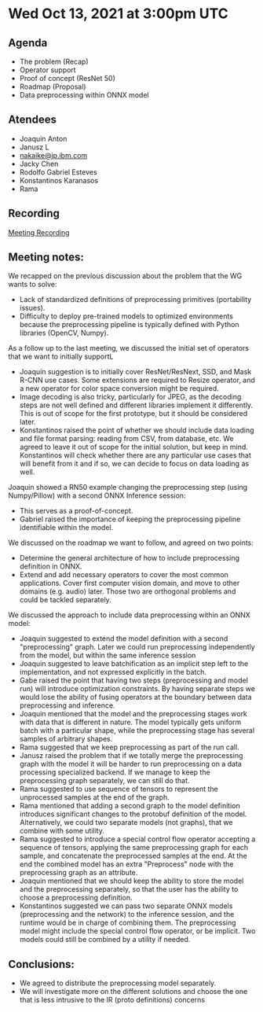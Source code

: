 <!--- SPDX-License-Identifier: Apache-2.0 -->

# Wed Oct 13, 2021 at 3:00pm UTC

## Agenda
* The problem (Recap)
* Operator support
* Proof of concept (ResNet 50)
* Roadmap (Proposal)
* Data preprocessing within ONNX model

## Atendees
* Joaquin Anton
* Janusz L
* nakaike@jp.ibm.com
* Jacky Chen
* Rodolfo Gabriel Esteves
* Konstantinos Karanasos
* Rama

## Recording

[Meeting Recording](https://lists.lfaidata.foundation/g/onnx-wg-preprocessing/files/onnx_preprocessing_20211013.mp4)

## Meeting notes:

We recapped on the previous discussion about the problem that the WG wants to solve:
* Lack of standardized definitions of preprocessing primitives (portability issues).
* Difficulty to deploy pre-trained models to optimized environments because the preprocessing pipeline is typically defined with Python libraries (OpenCV, Numpy).

As a follow up to the last meeting, we discussed the initial set of operators that we want to initially supportL
* Joaquin suggestion is to initially cover ResNet/ResNext, SSD, and Mask R-CNN use cases. Some extensions are required to Resize operator, and a new operator for color space conversion might be required.
* Image decoding is also tricky, particularly for JPEG, as the decoding steps are not well defined and different libraries implement it differently. This is out of scope for the first prototype, but it should be considered later.
* Konstantinos raised the point of whether we should include data loading and file format parsing: reading from CSV, from database, etc. We agreed to leave it out of scope for the initial solution, but keep in mind. Konstantinos will check whether there are any particular use cases that will benefit from it and if so, we can decide to focus on data loading as well.

Joaquin showed a RN50 example changing the preprocessing step (using Numpy/Pillow) with a second ONNX Inference session:
* This serves as a proof-of-concept.
* Gabriel raised the importance of keeping the preprocessing pipeline identifiable within the model.

We discussed on the roadmap we want to follow, and agreed on two points:
* Determine the general architecture of how to include preprocessing definition in ONNX.
* Extend and add necessary operators to cover the most common applications. Cover first computer vision domain, and move to other domains (e.g. audio) later.
Those two are orthogonal problems and could be tackled separately.

We discussed the approach to include data preprocessing within an ONNX model:
* Joaquin suggested to extend the model definition with a second "preprocessing" graph. Later we could run preprocessing independently from the model, but within the same inference session
* Joaquin suggested to leave batchification as an implicit step left to the implementation, and not expressed explicitly in the batch.
* Gabe raised the point that having two steps (preprocessing and model run) will introduce optimization constraints. By having separate steps we would lose the ability of fusing operators at the boundary between data preprocessing and inference.
* Joaquin mentioned that the model and the preprocessing stages work with data that is different in nature. The model typically gets uniform batch with a particular shape, while the preprocessing stage has several samples of arbitrary shapes.
* Rama suggested that we keep preprocessing as part of the run call.
* Janusz raised the problem that if we totally merge the preprocessing graph with the model it will be harder to run preprocessing on a data processing specialized backend. If we manage to keep the preprocessing graph separately, we can still do that.
* Rama suggested to use sequence of tensors to represent the unprocessed samples at the end of the graph.
* Rama mentioned that adding a second graph to the model definition introduces significant changes to the protobuf definition of the model. Alternatively, we could two separate models (not graphs), that we combine with some utility.
* Rama suggested to introduce a special control flow operator accepting a sequence of tensors, applying the same preprocessing graph for each sample, and concatenate the preprocessed samples at the end. At the end the combined model has an extra "Preprocess" node with the preprocessing graph as an attribute.
* Joaquin mentioned that we should keep the ability to store the model and the preprocessing separately, so that the user has the ability to choose a preprocessing definition.
* Konstantinos suggested we can pass two separate ONNX models (preprocessing and the network) to the inference session, and the runtime would be in charge of combining them. The preprocessing model might include the special control flow operator, or be implicit. Two models could still be combined by a utility if needed.

## Conclusions:
* We agreed to distribute the preprocessing model separately.
* We will investigate more on the different solutions and choose the one that is less intrusive to the IR (proto definitions) concerns
